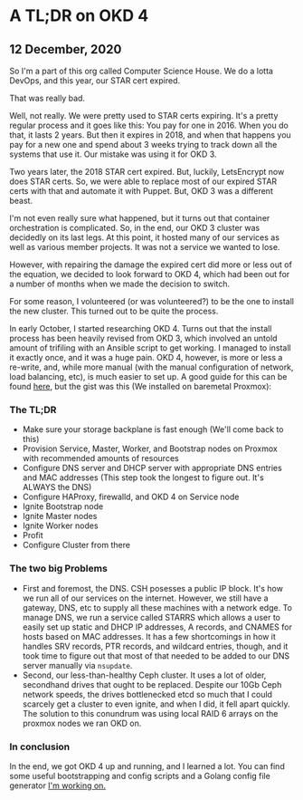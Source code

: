 # A TL;DR on OKD 4
## 12 December, 2020

So I'm a part of this org called Computer Science House. We do a lotta DevOps, and this year, our STAR cert expired.

That was really bad.

Well, not really. We were pretty used to STAR certs expiring. It's a pretty regular process and it goes like this: You pay for one in 2016. When you do that, it lasts 2 years. But then it expires in 2018, and when that happens you pay for a new one and spend about 3 weeks trying to track down all the systems that use it. Our mistake was using it for OKD 3.

Two years later, the 2018 STAR cert expired. But, luckily, LetsEncrypt now does STAR certs. So, we were able to replace most of our expired STAR certs with that and automate it with Puppet. But, OKD 3 was a different beast.

I'm not even really sure what happened, but it turns out that container orchestration is complicated. So, in the end, our OKD 3 cluster was decidedly on its last legs. At this point, it hosted many of our services as well as various member projects. It was not a service we wanted to lose.

However, with repairing the damage the expired cert did more or less out of the equation, we decided to look forward to OKD 4, which had been out for a number of months when we made the decision to switch.

For some reason, I volunteered (or was volunteered?) to be the one to install the new cluster. This turned out to be quite the process.

In early October, I started researching OKD 4. Turns out that the install process has been heavily revised from OKD 3, which involved an untold amount of trifiling with an Ansible script to get working. I managed to install it exactly once, and it was a huge pain. OKD 4, however, is more or less a re-write, and, while more manual (with the manual configuration of network, load balancing, etc), is much easier to set up. A good guide for this can be found [here](https://itnext.io/guide-installing-an-okd-4-5-cluster-508a2631cbee?gi=be44dbb2f87f), but the gist was this (We installed on baremetal Proxmox):

### The TL;DR

- Make sure your storage backplane is fast enough (We'll come back to this)
- Provision Service, Master, Worker, and Bootstrap nodes on Proxmox with recommended amounts of resources
- Configure DNS server and DHCP server with appropriate DNS entries and MAC addresses (This step took the longest to figure out. It's ALWAYS the DNS)
- Configure HAProxy, firewalld, and OKD 4 on Service node
- Ignite Bootstrap node
- Ignite Master nodes
- Ignite Worker nodes
- Profit
- Configure Cluster from there

### The two big Problems

- First and foremost, the DNS. CSH posesses a public IP block. It's how we run all of our services on the internet. However, we still have a gateway, DNS, etc to supply all these machines with a network edge. To manage DNS, we run a service called STARRS which allows a user to easily set up static and DHCP IP addresses, A records, and CNAMES for hosts based on MAC addresses. It has a few shortcomings in how it handles SRV records, PTR records, and wildcard entries, though, and it took time to figure out that most of that needed to be added to our DNS server manually via `nsupdate`.
- Second, our less-than-healthy Ceph cluster. It uses a lot of older, secondhand drives that ought to be replaced. Despite our 10Gb Ceph network speeds, the drives bottlenecked etcd so much that I could scarcely get a cluster to even ignite, and when I did, it fell apart quickly. The solution to this conundrum was using local RAID 6 arrays on the proxmox nodes we ran OKD on.

### In conclusion

In the end, we got OKD 4 up and running, and I learned a lot. You can find some useful bootstrapping and config scripts and a Golang config file generator [I'm working on.](https://github.com/willnilges/okd4-utils)
